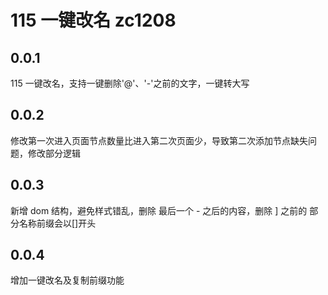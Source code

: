 # 115 一键改名 zc1208

## 0.0.1

115 一键改名，支持一键删除'@'、'-'之前的文字，一键转大写

## 0.0.2

修改第一次进入页面节点数量比进入第二次页面少，导致第二次添加节点缺失问题，修改部分逻辑

## 0.0.3

新增 dom 结构，避免样式错乱，删除 最后一个 - 之后的内容，删除 ] 之前的 部分名称前缀会以[]开头

## 0.0.4

增加一键改名及复制前缀功能
